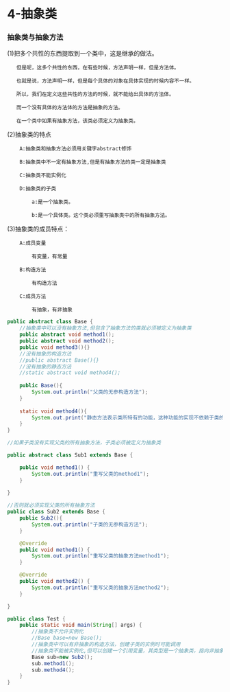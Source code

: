 # **4-抽象类**

### **抽象类与抽象方法**

(1)把多个共性的东西提取到一个类中，这是继承的做法。

	   但是呢，这多个共性的东西，在有些时候，方法声明一样，但是方法体。
	
	   也就是说，方法声明一样，但是每个具体的对象在具体实现的时候内容不一样。
	
	   所以，我们在定义这些共性的方法的时候，就不能给出具体的方法体。
	
	   而一个没有具体的方法体的方法是抽象的方法。
	
	   在一个类中如果有抽象方法，该类必须定义为抽象类。

(2)抽象类的特点

		A:抽象类和抽象方法必须用关键字abstract修饰
	
		B:抽象类中不一定有抽象方法,但是有抽象方法的类一定是抽象类
	
		C:抽象类不能实例化
	
		D:抽象类的子类
	
			a:是一个抽象类。
	
			b:是一个具体类。这个类必须重写抽象类中的所有抽象方法。

(3)抽象类的成员特点：

		A:成员变量
	
			有变量，有常量
	
		B:构造方法
	
			有构造方法
	
		C:成员方法
	
			有抽象，有非抽象

```java
public abstract class Base {
	//抽象类中可以没有抽象方法,但包含了抽象方法的类就必须被定义为抽象类
	public abstract void method1();
	public abstract void method2();
	public void method3(){}
	//没有抽象的构造方法
	//public abstract Base(){}
	//没有抽象的静态方法
	//static abstract void method4();
	
	public Base(){
		System.out.println("父类的无参构造方法");
	}
	
	static void method4(){
		System.out.print("静态方法表示类所特有的功能，这种功能的实现不依赖于类的具体实例，也不依赖于它的子类。因此，当前类必须为静态方法提供实现");
	}
}
```

```java
//如果子类没有实现父类的所有抽象方法，子类必须被定义为抽象类

public abstract class Sub1 extends Base {

	public void method1() {
		System.out.println("重写父类的method1");
	}
	
}
```

```java
//否则就必须实现父类的所有抽象方法
public class Sub2 extends Base {
	public Sub2(){
		System.out.println("子类的无参构造方法");
	}

	@Override
	public void method1() {
		System.out.println("重写父类的抽象方法method1");
	}

	@Override
	public void method2() {
		System.out.println("重写父类的抽象方法method2");
	}

}

```

```java
public class Test {
	public static void main(String[] args) {
		//抽象类不允许实例化
		//Base base=new Base();
		//抽象类中可以有非抽象的构造方法，创建子类的实例时可能调用
		//抽象类不能被实例化,但可以创建一个引用变量，其类型是一个抽象类，指向非抽象的子类实例
		Base sub=new Sub2();
		sub.method1();
		sub.method4();
	}
}
```
```java

```